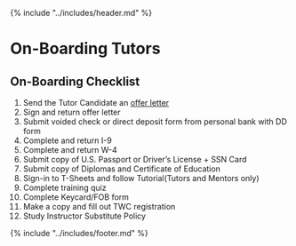 {% include "../includes/header.md" %}

# On-Boarding Tutors

## On-Boarding Checklist

1. Send the Tutor Candidate an [offer letter](https://docs.google.com/document/d/14cbPgh09Z0iiEB2ieiYivY4AYZkbWBh2xeCYKyIjWSY/edit?usp=sharing)
1. Sign and return offer letter
1. Submit voided check or direct deposit form from personal bank with DD form
1. Complete and return I-9
1. Complete and return W-4
1. Submit copy of U.S. Passport or Driver’s License + SSN Card
1. Submit copy of Diplomas and Certificate of Education
1. Sign-in to T-Sheets and follow Tutorial(Tutors and Mentors only)
1. Complete training quiz
1. Complete Keycard/FOB form
1. Make a copy and fill out TWC registration
1. Study Instructor Substitute Policy

{% include "../includes/footer.md" %}